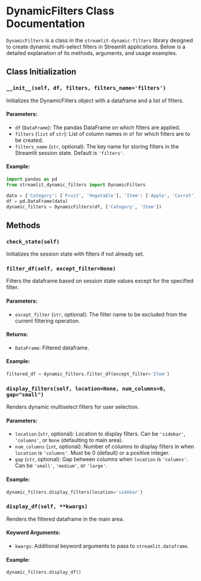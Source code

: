 
# DynamicFilters Class Documentation

`DynamicFilters` is a class in the `streamlit-dynamic-filters` library designed to create dynamic multi-select filters in Streamlit applications. Below is a detailed explanation of its methods, arguments, and usage examples.

## Class Initialization

### `__init__(self, df, filters, filters_name='filters')`
Initializes the DynamicFilters object with a dataframe and a list of filters.

#### Parameters:
- `df` (`DataFrame`): The pandas DataFrame on which filters are applied.
- `filters` (`list` of `str`): List of column names in `df` for which filters are to be created.
- `filters_name` (`str`, optional): The key name for storing filters in the Streamlit session state. Default is `'filters'`.

#### Example:
```python
import pandas as pd
from streamlit_dynamic_filters import DynamicFilters

data = {'Category': ['Fruit', 'Vegetable'], 'Item': ['Apple', 'Carrot']}
df = pd.DataFrame(data)
dynamic_filters = DynamicFilters(df, ['Category', 'Item'])
```

## Methods

### `check_state(self)`
Initializes the session state with filters if not already set.

### `filter_df(self, except_filter=None)`
Filters the dataframe based on session state values except for the specified filter.

#### Parameters:
- `except_filter` (`str`, optional): The filter name to be excluded from the current filtering operation.

#### Returns:
- `DataFrame`: Filtered dataframe.

#### Example:
```python
filtered_df = dynamic_filters.filter_df(except_filter='Item')
```

### `display_filters(self, location=None, num_columns=0, gap="small")`
Renders dynamic multiselect filters for user selection.

#### Parameters:
- `location` (`str`, optional): Location to display filters. Can be `'sidebar'`, `'columns'`, or `None` (defaulting to main area).
- `num_columns` (`int`, optional): Number of columns to display filters in when `location` is `'columns'`. Must be 0 (default) or a positive integer.
- `gap` (`str`, optional): Gap between columns when `location` is `'columns'`. Can be `'small'`, `'medium'`, or `'large'`.

#### Example:
```python
dynamic_filters.display_filters(location='sidebar')
```

### `display_df(self, **kwargs)`
Renders the filtered dataframe in the main area.

#### Keyword Arguments:
- `kwargs`: Additional keyword arguments to pass to `streamlit.dataframe`.

#### Example:
```python
dynamic_filters.display_df()
```
